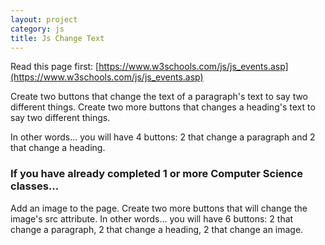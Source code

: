 ```yaml
---
layout: project
category: js
title: Js Change Text
---
```


Read this page first: [https://www.w3schools.com/js/js_events.asp](https://www.w3schools.com/js/js_events.asp)

Create two buttons that change the text of a paragraph's text to say two different things. Create two more buttons that changes a heading's text to say two different things.

In other words... you will have 4 buttons: 2 that change a paragraph and 2 that change a heading.

### If you have already completed 1 or more Computer Science classes...

Add an image to the page. Create two more buttons that will change the image's src attribute. In other words... you will have 6 buttons: 2 that change a paragraph, 2 that change a heading, 2 that change an image.
